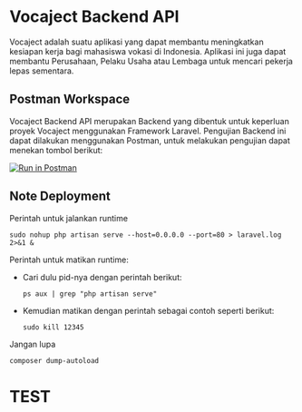 # Vocaject Backend API

Vocaject adalah suatu aplikasi yang dapat membantu meningkatkan kesiapan kerja bagi mahasiswa vokasi di Indonesia. Aplikasi ini juga dapat membantu Perusahaan, Pelaku Usaha atau Lembaga untuk mencari pekerja lepas sementara.

## Postman Workspace

Vocaject Backend API merupakan Backend yang dibentuk untuk keperluan proyek Vocaject menggunakan Framework Laravel. Pengujian Backend ini dapat dilakukan menggunakan Postman, untuk melakukan pengujian dapat menekan tombol berikut:

[![Run in Postman](https://run.pstmn.io/button.svg)](https://app.getpostman.com/run-collection/9722425-b5e5609e-95a9-472b-899c-eac3f2b6f372?action=collection%2Ffork&collection-url=entityId%3D9722425-b5e5609e-95a9-472b-899c-eac3f2b6f372%26entityType%3Dcollection%26workspaceId%3D967752d3-bd7b-4af3-8bec-cddf45d5aaea)

## Note Deployment

Perintah untuk jalankan runtime
```
sudo nohup php artisan serve --host=0.0.0.0 --port=80 > laravel.log 2>&1 &
```

Perintah untuk matikan runtime:
- Cari dulu pid-nya dengan perintah berikut:
  ```
  ps aux | grep "php artisan serve"
  ```
- Kemudian matikan dengan perintah sebagai contoh seperti berikut:
  ```
  sudo kill 12345
  ```

Jangan lupa
```
composer dump-autoload
```

# TEST